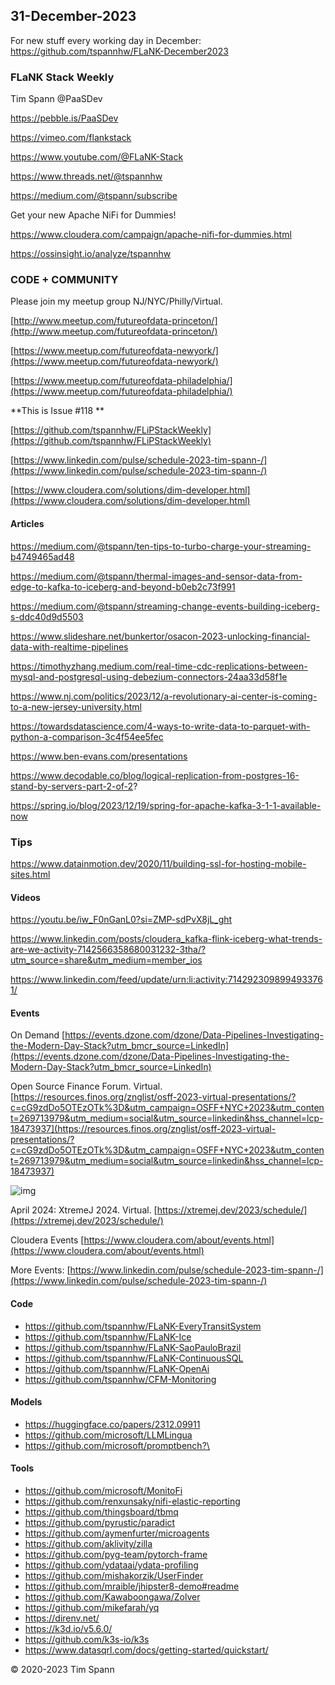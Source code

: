## 31-December-2023

For new stuff every working day in December: https://github.com/tspannhw/FLaNK-December2023


### FLaNK Stack Weekly


Tim Spann @PaaSDev

https://pebble.is/PaaSDev

https://vimeo.com/flankstack

https://www.youtube.com/@FLaNK-Stack

https://www.threads.net/@tspannhw

https://medium.com/@tspann/subscribe

Get your new Apache NiFi for Dummies!

https://www.cloudera.com/campaign/apache-nifi-for-dummies.html

https://ossinsight.io/analyze/tspannhw



### CODE + COMMUNITY

Please join my meetup group NJ/NYC/Philly/Virtual. 

[http://www.meetup.com/futureofdata-princeton/](http://www.meetup.com/futureofdata-princeton/)

[https://www.meetup.com/futureofdata-newyork/](https://www.meetup.com/futureofdata-newyork/)

[https://www.meetup.com/futureofdata-philadelphia/](https://www.meetup.com/futureofdata-philadelphia/)


**This is Issue #118 **



[https://github.com/tspannhw/FLiPStackWeekly](https://github.com/tspannhw/FLiPStackWeekly)

[https://www.linkedin.com/pulse/schedule-2023-tim-spann-/](https://www.linkedin.com/pulse/schedule-2023-tim-spann-/)

[https://www.cloudera.com/solutions/dim-developer.html](https://www.cloudera.com/solutions/dim-developer.html)




#### Articles

https://medium.com/@tspann/ten-tips-to-turbo-charge-your-streaming-b4749465ad48

https://medium.com/@tspann/thermal-images-and-sensor-data-from-edge-to-kafka-to-iceberg-and-beyond-b0eb2c73f991

https://medium.com/@tspann/streaming-change-events-building-iceberg-s-ddc40d9d5503

https://www.slideshare.net/bunkertor/osacon-2023-unlocking-financial-data-with-realtime-pipelines

https://timothyzhang.medium.com/real-time-cdc-replications-between-mysql-and-postgresql-using-debezium-connectors-24aa33d58f1e

https://www.nj.com/politics/2023/12/a-revolutionary-ai-center-is-coming-to-a-new-jersey-university.html

https://towardsdatascience.com/4-ways-to-write-data-to-parquet-with-python-a-comparison-3c4f54ee5fec

https://www.ben-evans.com/presentations

https://www.decodable.co/blog/logical-replication-from-postgres-16-stand-by-servers-part-2-of-2?

https://spring.io/blog/2023/12/19/spring-for-apache-kafka-3-1-1-available-now


### Tips

https://www.datainmotion.dev/2020/11/building-ssl-for-hosting-mobile-sites.html


#### Videos

https://youtu.be/iw_F0nGanL0?si=ZMP-sdPvX8jL_ght

https://www.linkedin.com/posts/cloudera_kafka-flink-iceberg-what-trends-are-we-activity-7142566358680031232-3tha/?utm_source=share&utm_medium=member_ios

https://www.linkedin.com/feed/update/urn:li:activity:7142923098994933761/



#### Events

On Demand
[https://events.dzone.com/dzone/Data-Pipelines-Investigating-the-Modern-Day-Stack?utm_bmcr_source=LinkedIn](https://events.dzone.com/dzone/Data-Pipelines-Investigating-the-Modern-Day-Stack?utm_bmcr_source=LinkedIn)

Open Source Finance Forum.  Virtual.
[https://resources.finos.org/znglist/osff-2023-virtual-presentations/?c=cG9zdDo5OTEzOTk%3D&utm_campaign=OSFF+NYC+2023&utm_content=269713979&utm_medium=social&utm_source=linkedin&hss_channel=lcp-18473937](https://resources.finos.org/znglist/osff-2023-virtual-presentations/?c=cG9zdDo5OTEzOTk%3D&utm_campaign=OSFF+NYC+2023&utm_content=269713979&utm_medium=social&utm_source=linkedin&hss_channel=lcp-18473937)

![img](https://media.licdn.com/dms/image/D4E22AQFBasCuZrsnJg/feedshare-shrink_800/0/1702310406179?e=1704931200&v=beta&t=4w-KHZHp074hHIypUEyDUkqUGu9nWXAeGRNPnFyNUUg)


April 2024: XtremeJ 2024. Virtual.
[https://xtremej.dev/2023/schedule/](https://xtremej.dev/2023/schedule/)


Cloudera Events
[https://www.cloudera.com/about/events.html](https://www.cloudera.com/about/events.html)

More Events:
[https://www.linkedin.com/pulse/schedule-2023-tim-spann-/](https://www.linkedin.com/pulse/schedule-2023-tim-spann-/)


#### Code

* https://github.com/tspannhw/FLaNK-EveryTransitSystem
* https://github.com/tspannhw/FLaNK-Ice
* https://github.com/tspannhw/FLaNK-SaoPauloBrazil
* https://github.com/tspannhw/FLaNK-ContinuousSQL
* https://github.com/tspannhw/FLaNK-OpenAi
* https://github.com/tspannhw/CFM-Monitoring

#### Models

* https://huggingface.co/papers/2312.09911
* https://github.com/microsoft/LLMLingua
* https://github.com/microsoft/promptbench?\

#### Tools

* https://github.com/microsoft/MonitoFi
* https://github.com/renxunsaky/nifi-elastic-reporting
* https://github.com/thingsboard/tbmq
* https://github.com/pyrustic/paradict
* https://github.com/aymenfurter/microagents
* https://github.com/aklivity/zilla
* https://github.com/pyg-team/pytorch-frame
* https://github.com/ydataai/ydata-profiling
* https://github.com/mishakorzik/UserFinder
* https://github.com/mraible/jhipster8-demo#readme
* https://github.com/Kawaboongawa/Zolver
* https://github.com/mikefarah/yq
* https://direnv.net/
* https://k3d.io/v5.6.0/
* https://github.com/k3s-io/k3s
* https://www.datasqrl.com/docs/getting-started/quickstart/


&copy; 2020-2023 Tim Spann

